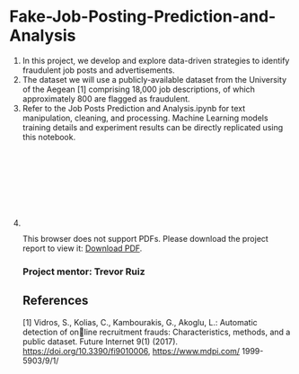 # Fake-Job-Posting-Prediction-and-Analysis

1) In this project, we develop and explore data-driven strategies to identify fraudulent job posts and advertisements.
2) The dataset we will use a publicly-available dataset from the University of the Aegean [1] comprising 18,000 job descriptions, of which approximately 800 are flagged as fraudulent.
3) Refer to the Job Posts Prediction and Analysis.ipynb for text manipulation, cleaning, and processing. Machine Learning models training details and experiment results can be directly replicated using this notebook.
4) <object data="https://github.com/44Shu/Fake-Job-Posting-Prediction-and-Analysis/blob/main/Final%20Report.pdf" type="application/pdf" width="700px" height="700px">
    <embed src="https://github.com/44Shu/Fake-Job-Posting-Prediction-and-Analysis/blob/main/Final%20Report.pdf">
        <p>This browser does not support PDFs. Please download the project report to view it: <a href="https://github.com/44Shu/Fake-Job-Posting-Prediction-and-Analysis/blob/main/Final%20Report.pdf">Download PDF</a>.</p>
    </embed>
</object>

### Project mentor: Trevor Ruiz


## References
<a id="1">[1]</a> 
Vidros, S., Kolias, C., Kambourakis, G., Akoglu, L.: Automatic detection of online recruitment frauds: Characteristics, methods, and a public dataset. Future
Internet 9(1) (2017). https://doi.org/10.3390/fi9010006, https://www.mdpi.com/
1999-5903/9/1/
